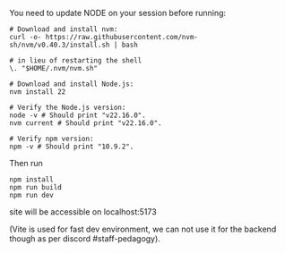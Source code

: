 You need to update NODE on your session before running:

```
# Download and install nvm:
curl -o- https://raw.githubusercontent.com/nvm-sh/nvm/v0.40.3/install.sh | bash

# in lieu of restarting the shell
\. "$HOME/.nvm/nvm.sh"

# Download and install Node.js:
nvm install 22

# Verify the Node.js version:
node -v # Should print "v22.16.0".
nvm current # Should print "v22.16.0".

# Verify npm version:
npm -v # Should print "10.9.2".
```

Then run
```
npm install
npm run build
npm run dev
```

site will be accessible on localhost:5173

(Vite is used for fast dev environment, we can not use it for the backend though as per discord #staff-pedagogy).